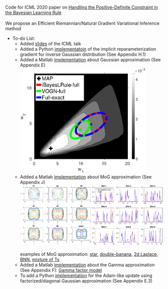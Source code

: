 Code for ICML 2020 paper on [Handling the Positive-Definite Constraint in the Bayesian Learning Rule](https://arxiv.org/abs/2002.10060)
<br />  
We propose an Efficient Riemannian/Natural Gradient Variational Inference method
* To-do List:
  * Added [slides](https://github.com/yorkerlin/iBayesLRule/blob/master/slides.pdf) of the ICML talk
  * Added a Python [implementatoin](https://github.com/yorkerlin/iBayesLRule/tree/master/inverse_gauss/) of the implicit reparameterization gradient for inverse Gaussian distribution (See Appendix H.1)
  * Added a Matlab [implementation](https://github.com/yorkerlin/iBayesLRule/tree/master/gauss) about Gaussian approximation (See Appendix E) 
 ![](./plots/blr2d_full.png) 
  * Added a Matlab [implementation](https://github.com/yorkerlin/iBayesLRule/tree/master/MoG) about  MoG approximation (See Appendix J)
 ![](./plots/MOG.png) <br />  
 examples of MoG approximation:
 [star](https://github.com/yorkerlin/iBayesLRule/blob/master/MoG/star.m), [double-banana](https://github.com/yorkerlin/iBayesLRule/blob/master/MoG/doublebanana.m), [2d Laplace](https://github.com/yorkerlin/iBayesLRule/blob/master/MoG/laplace.m), [BNN](https://github.com/yorkerlin/iBayesLRule/blob/master/MoG/bnn.m), [mixture of Ts](https://github.com/yorkerlin/iBayesLRule/blob/master/MoG/mixT_demo20d.m)
  * Added a Matlab [implementation](https://github.com/yorkerlin/iBayesLRule/blob/master/gamma/gfm/algorithms/gammaSGVB_rgvi.m) about the Gamma approximation (See Appendix F): [Gamma factor model](https://github.com/yorkerlin/iBayesLRule/blob/master/gamma/gfm/scripts/demo_gfm.m)
  * To add a Python [implementation](https://github.com/yorkerlin/iBayesLRule/) for the Adam-like update using factorized/diagonal Gaussian approximation (See Appendix E.3)

